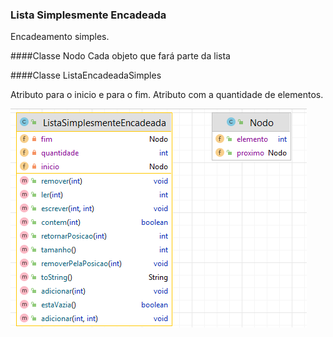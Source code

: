 
### Lista Simplesmente Encadeada

Encadeamento simples.

####Classe Nodo 
Cada objeto que fará parte da lista

####Classe ListaEncadeadaSimples

Atributo para o inicio e para o fim. Atributo com a quantidade de elementos.



![img_1.png](img_1.png)
